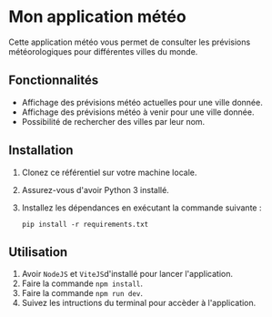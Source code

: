 # Mon application météo

Cette application météo vous permet de consulter les prévisions météorologiques pour différentes villes du monde.

## Fonctionnalités

- Affichage des prévisions météo actuelles pour une ville donnée.
- Affichage des prévisions météo à venir pour une ville donnée.
- Possibilité de rechercher des villes par leur nom.


## Installation

1. Clonez ce référentiel sur votre machine locale.
2. Assurez-vous d'avoir Python 3 installé.
3. Installez les dépendances en exécutant la commande suivante :

    ```shell
    pip install -r requirements.txt
    ```

## Utilisation

1. Avoir `NodeJS` et `ViteJS`d'installé pour lancer l'application.
2. Faire la commande `npm install`.
3. Faire la commande `npm run dev`.
4. Suivez les intructions du terminal pour accèder à l'application.

